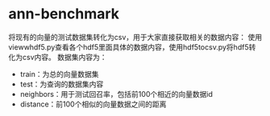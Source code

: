 # ann-benchmark
将现有的向量的测试数据集转化为csv，用于大家直接获取相关的数据内容：
使用viewwhdf5.py查看各个hdf5里面具体的数据内容，使用hdf5tocsv.py将hdf5转化为csv内容。
数据集内容为：
- train：为总的向量数据集
- test：为查询的数据集内容
- neighbors：用于测试回召率，包括前100个相近的向量数据id
- distance：前100个相似的向量数据之间的距离
